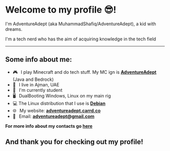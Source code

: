 # Welcome to my profile 😎!
I'm AdventureAdept (aka MuhammadShafiq/AdventureAdept), a kid with dreams.

I'm a tech nerd who has the aim of acquiring knowledge in the tech field
***
## Some info about me:
* 🎮⠀I play Minecraft and do tech stuff. My MC ign is [**AdventureAdept**](https://namemc.com/AdventureAdept) (Java and Bedrock)
* 📍⠀I live in Ajman, UAE
* 🏫⠀I'm currently student
* 🖥⠀DualBooting Windows, Linux on my main rig
* 💻 The Linux distribution that I use is [**Debian**](https://www.debian.org)
* 🌐⠀My website: [**adventureadept.carrd.co**](https://adventureadept.carrd.co)
* 📧⠀Email: <a href="adventureadept@gmail.com">**adventureadept@gmail.com**</a><br>

**For more info about my contacts go [here](https://adventureadept.carrd.co/#links)**

## And thank you for checking out my profile!
